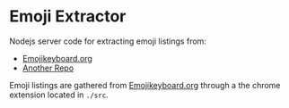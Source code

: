 # Emoji Extractor

Nodejs server code for extracting emoji listings from:

* [Emojikeyboard.org](https://emojikeyboard.org/)
* [Another Repo](https://github.com/iamcal/emoji-data)

Emoji listings are gathered from [Emojikeyboard.org](https://emojikeyboard.org/)
through a the chrome extension located in `./src`.
